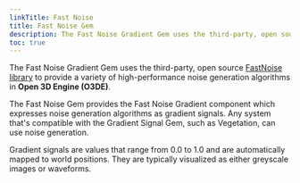 ```yaml
---
linkTitle: Fast Noise
title: Fast Noise Gem
description: The Fast Noise Gradient Gem uses the third-party, open source FastNoise library to provide a variety of high-performance noise generation algorithms in Open 3D Engine (O3DE).
toc: true
---
```


The Fast Noise Gradient Gem uses the third-party, open source [FastNoise library](https://github.com/Auburn/FastNoiseLite) to provide a variety of high-performance noise generation algorithms in **Open 3D Engine (O3DE)**.

The Fast Noise Gem provides the Fast Noise Gradient component which expresses noise generation algorithms as gradient signals. Any system that's compatible with the Gradient Signal Gem, such as Vegetation, can use noise generation.

Gradient signals are values that range from 0.0 to 1.0 and are automatically mapped to world positions. They are typically visualized as either greyscale images or waveforms.
